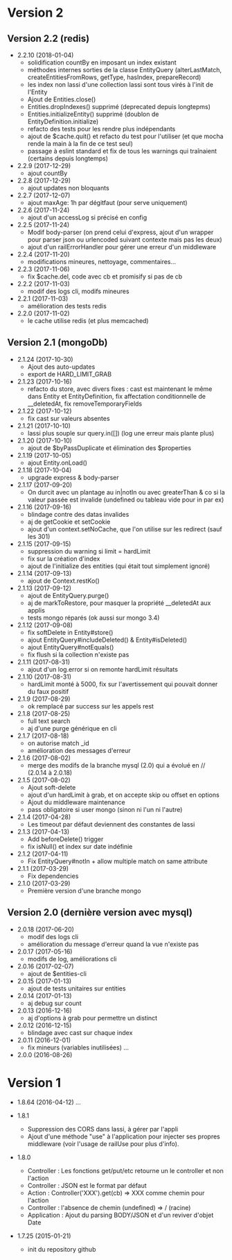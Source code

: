 Version 2
=========
Version 2.2 (redis)
-------------------
* 2.2.10 (2018-01-04)
  * solidification countBy en imposant un index existant
  * méthodes internes sorties de la classe EntityQuery (alterLastMatch, createEntitiesFromRows, getType, hasIndex, prepareRecord)
  * les index non lassi d'une collection lassi sont tous virés à l'init de l'Entity
  * Ajout de Entities.close()
  * Entities.dropIndexes() supprimé (deprecated depuis longtepms)
  * Entities.initializeEntity() supprimé (doublon de EntityDefinition.initialize)
  * refacto des tests pour les rendre plus indépendants
  * ajout de $cache.quit() et refacto du test pour l'utiliser (et que mocha rende la main à la fin de ce test seul)
  * passage à eslint standard et fix de tous les warnings qui traînaient (certains depuis longtemps)
* 2.2.9 (2017-12-29)
  * ajout countBy
* 2.2.8 (2017-12-29)
  * ajout updates non bloquants
* 2.2.7 (2017-12-07)
  * ajout maxAge: 1h par dégitfaut (pour serve uniquement)
* 2.2.6 (2017-11-24)
  * ajout d'un accessLog si précisé en config
* 2.2.5 (2017-11-24)
  * Modif body-parser (on prend celui d'express, ajout d'un wrapper pour parser json ou urlencoded suivant contexte mais pas les deux)
  * ajout d'un railErrorHandler pour gérer une erreur d'un middleware
* 2.2.4 (2017-11-20)
  * modifications mineures, nettoyage, commentaires…
* 2.2.3 (2017-11-06)
  * fix $cache.del, code avec cb et promisify si pas de cb
* 2.2.2 (2017-11-03)
  * modif des logs cli, modifs mineures
* 2.2.1 (2017-11-03)
  * amélioration des tests redis
* 2.2.0 (2017-11-02)
  * le cache utilise redis (et plus memcached)

Version 2.1 (mongoDb)
---------------------
* 2.1.24 (2017-10-30)
  * Ajout des auto-updates
  * export de HARD_LIMIT_GRAB
* 2.1.23 (2017-10-16)
  * refacto du store, avec divers fixes : cast est maintenant le même dans Entity et EntityDefinition, fix affectation conditionnelle de __deletedAt, fix removeTemporaryFields
* 2.1.22 (2017-10-12)
  * fix cast sur valeurs absentes
* 2.1.21 (2017-10-10)
  * lassi plus souple sur query.in([]) (log une erreur mais plante plus)
* 2.1.20 (2017-10-10)
  * ajout de $byPassDuplicate et élimination des $properties
* 2.1.19 (2017-10-05)
  * ajout Entity.onLoad()
* 2.1.18 (2017-10-04)
  * upgrade express & body-parser
* 2.1.17 (2017-09-20)
  * On durcit avec un plantage au in|notIn ou avec greaterThan & co si la valeur passée est invalide (undefined ou tableau vide pour in par ex)
* 2.1.16 (2017-09-16)
  * blindage contre des datas invalides
  * aj de getCookie et setCookie
  * ajout d'un context.setNoCache, que l'on utilise sur les redirect (sauf les 301)
* 2.1.15 (2017-09-15)
  * suppression du warning si limit = hardLimit
  * fix sur la création d'index
  * ajout de l'initialize des entities (qui était tout simplement ignoré)
* 2.1.14 (2017-09-13)
  * ajout de Context.restKo()
* 2.1.13 (2017-09-12)
  * ajout de EntityQuery.purge()
  * aj de markToRestore, pour masquer la propriété __deletedAt aux applis
  * tests mongo réparés (ok aussi sur mongo 3.4)
* 2.1.12 (2017-09-08)
  * fix softDelete in Entity#store()
  * ajout EntityQuery#includeDeleted() & Entity#isDeleted()
  * ajout EntityQuery#notEquals()
  * fix flush si la collection n'existe pas
* 2.1.11 (2017-08-31)
  * ajout d'un log.error si on remonte hardLimit résultats
* 2.1.10 (2017-08-31)
  * hardLimit monté à 5000, fix sur l'avertissement qui pouvait donner du faux positif
* 2.1.9 (2017-08-29)
  * ok remplacé par success sur les appels rest
* 2.1.8 (2017-08-25)
  * full text search
  * aj d'une purge générique en cli
* 2.1.7 (2017-08-18)
  * on autorise match _id
  * amélioration des messages d'erreur
* 2.1.6 (2017-08-02)
  * merge des modifs de la branche mysql (2.0) qui a évolué en // (2.0.14 à 2.0.18)
* 2.1.5 (2017-08-02)
  * Ajout soft-delete
  * ajout d'un hardLimit à grab, et on accepte skip ou offset en options
  * Ajout du middleware maintenance
  * pass obligatoire si user mongo (sinon ni l'un ni l'autre)
* 2.1.4 (2017-04-28)
  * Les timeout par défaut deviennent des constantes de lassi
* 2.1.3 (2017-04-13)
  * Add beforeDelete() trigger
  * fix isNull() et index sur date indéfinie
* 2.1.2 (2017-04-11)
  * Fix EntityQuery#notIn + allow multiple match on same attribute
* 2.1.1 (2017-03-29)
  * Fix dependencies
* 2.1.0 (2017-03-29)
  * Première version d'une branche mongo

Version 2.0 (dernière version avec mysql)
-----------------------------------------
* 2.0.18 (2017-06-20)
  * modif des logs cli
  * amélioration du message d'erreur quand la vue n'existe pas
* 2.0.17 (2017-05-16)
  * modifs de log, améliorations cli
* 2.0.16 (2017-02-07)
  * ajout de $entities-cli
* 2.0.15 (2017-01-13)
  * ajout de tests unitaires sur entities
* 2.0.14 (2017-01-13)
  * aj debug sur count
* 2.0.13 (2016-12-16)
  * aj d'options à grab pour permettre un distinct
* 2.0.12 (2016-12-15)
  * blindage avec cast sur chaque index
* 2.0.11 (2016-12-01)
  * fix mineurs (variables inutilisées)
…
* 2.0.0 (2016-08-26)

Version 1
=========
* 1.8.64 (2016-04-12)
…
* 1.8.1
  - Suppression des CORS dans lassi, à gérer par l'appli
  - Ajout d'une méthode "use" à l'application pour injecter ses propres middleware (voir l'usage de railUse pour plus d'info).
* 1.8.0
  - Controller : Les fonctions get/put/etc retourne un le controller et non l'action
  - Controller : JSON est le format par défaut
  - Action : Controller('XXX').get(cb) => XXX comme chemin pour l'action
  - Controller : l'absence de chemin (undefined) => / (racine)
  - Application : Ajout du parsing BODY/JSON et d'un reviver d'objet Date

* 1.7.25 (2015-01-21)
  * init du repository github
